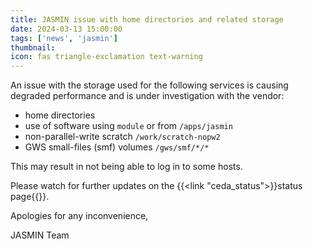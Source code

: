 ```yaml
---
title: JASMIN issue with home directories and related storage
date: 2024-03-13 15:00:00
tags: ['news', 'jasmin']
thumbnail: 
icon: fas triangle-exclamation text-warning
---
```


An issue with the storage used for the following services is causing degraded performance and is under investigation with the vendor:

- home directories
- use of software using `module` or from `/apps/jasmin`
- non-parallel-write scratch `/work/scratch-nopw2`
- GWS small-files (smf) volumes `/gws/smf/*/*`

This may result in not being able to log in to some hosts.

Please watch for further updates on the {{<link "ceda_status">}}status page{{</link>}}.

Apologies for any inconvenience,

JASMIN Team
